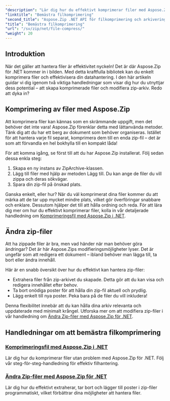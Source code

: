 ```yaml
---
"description": "Lär dig hur du effektivt komprimerar filer med Aspose.Zip för .NET med vår detaljerade handledning. Följ den här omfattande guiden för att implementera filkomprimering sömlöst i dina .NET-applikationer."
"linktitle": "Bemästra filkomprimering"
"second_title": "Aspose.Zip .NET API för filkomprimering och arkivering"
"title": "Bemästra filkomprimering"
"url": "/sv/zip/net/file-compress/"
"weight": 20
---
```


## Introduktion

När det gäller att hantera filer är effektivitet nyckeln! Det är där Aspose.Zip för .NET kommer in i bilden. Med detta kraftfulla bibliotek kan du enkelt komprimera filer och effektivisera din datahantering. I den här artikeln guidar vi dig igenom två viktiga handledningar som visar dig hur du utnyttjar dess potential – att skapa komprimerade filer och modifiera zip-arkiv. Redo att dyka in?

## Komprimering av filer med Aspose.Zip

Att komprimera filer kan kännas som en skrämmande uppgift, men det behöver det inte vara! Aspose.Zip förenklar detta med lättanvända metoder. Tänk dig att du har ett berg av dokument som behöver organiseras. Istället för att hantera varje fil separat, komprimera dem till en enda zip-fil – det är som att förvandla en hel bokhylla till en kompakt låda! 

För att komma igång, se först till att du har Aspose.Zip installerat. Följ sedan dessa enkla steg:

1. Skapa en ny instans av ZipArchive-klassen.
2. Lägg till filer med hjälp av metoden Lägg till. Du kan ange de filer du vill zippa och deras sökvägar.
3. Spara din zip-fil på önskad plats.

Ganska enkelt, eller hur? När du väl komprimerat dina filer kommer du att märka att de tar upp mycket mindre plats, vilket gör överföringar snabbare och enklare. Dessutom hjälper det till att hålla ordning och reda. För att lära dig mer om hur du effektivt komprimerar filer, kolla in vår detaljerade handledning om [Komprimeringsfil med Aspose.Zip i .NET](./compression-file/).

## Ändra zip-filer

Att ha zippade filer är bra, men vad händer när man behöver göra ändringar? Det är här Aspose.Zips modifieringsmöjligheter lyser. Det är ungefär som att redigera ett dokument – ibland behöver man lägga till, ta bort eller ändra innehåll.

Här är en snabb översikt över hur du effektivt kan hantera zip-filer:

- Extrahera filer från zip-arkivet du skapade. Detta gör att du kan visa och redigera innehållet efter behov.
- Ta bort onödiga poster för att hålla din zip-fil aktuell och prydlig.
- Lägg enkelt till nya poster. Peka bara på de filer du vill inkludera!

Denna flexibilitet innebär att du kan hålla dina arkiv relevanta och uppdaterade med minimalt krångel. Utforska mer om att modifiera zip-filer i vår handledning om [Ändra Zip-filer med Aspose.Zip för .NET](./modify-zip-files/).

## Handledningar om att bemästra filkomprimering
### [Komprimeringsfil med Aspose.Zip i .NET](./compression-file/)
Lär dig hur du komprimerar filer utan problem med Aspose.Zip för .NET. Följ vår steg-för-steg-handledning för effektiv filhantering.
### [Ändra Zip-filer med Aspose.Zip för .NET](./modify-zip-files/)
Lär dig hur du effektivt extraherar, tar bort och lägger till poster i zip-filer programmatiskt, vilket förbättrar dina möjligheter att hantera filer.